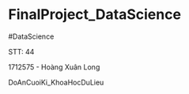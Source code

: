 # FinalProject_DataScience
#DataScience

STT: 44

1712575 - Hoàng Xuân Long


 DoAnCuoiKi_KhoaHocDuLieu
